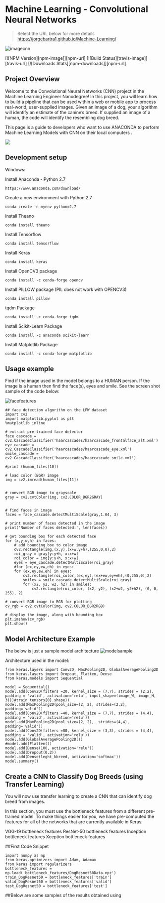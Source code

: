 # Machine Learning - Convolutional Neural Networks
> Select the URL below for more details
https://jorgebartra1.github.io/Machine-Learning/


![imagecnn](https://user-images.githubusercontent.com/14510359/39091327-e85a2fe4-45bf-11e8-9fe6-a094c33bf505.png)

[![NPM Version][npm-image]][npm-url]
[![Build Status][travis-image]][travis-url]
[![Downloads Stats][npm-downloads]][npm-url]

## Project Overview
Welcome to the Convolutional Neural Networks (CNN) project in the Machine Learning Engineer Nanodegree! In this project, you will learn how to build a pipeline that can be used within a web or mobile app to process real-world, user-supplied images. Given an image of a dog, your algorithm will identify an estimate of the canine’s breed. If supplied an image of a human, the code will identify the resembling dog breed.

This page is a guide to developers who want to use ANACONDA to perform Machine Learning Models with CNN on their local computers .

![](header.png)

## Development setup

Windows:

Install Anaconda - Python 2.7
```
https://www.anaconda.com/download/
```
Create a new environment with Python 2.7
```
conda create -n myenv python=2.7
```
Install Theano
```
conda install theano
```
Install Tensorflow
```
conda install tensorflow
```
Install Keras
```
conda install keras
```
Install OpenCV3 package
``` 
conda install -c conda-forge opencv 
```
Install PILLOW package (PIL does not work with OPENCV3)
```
conda install pillow 
```
tqdm Package
```
conda install -c conda-forge tqdm
```
Install Scikit-Learn Package
```
conda install -c anaconda scikit-learn
```
Install Matplotlib Package
```
conda install -c conda-forge matplotlib
```


## Usage example

Find if the image used in the model belongs to a HUMAN person. If the image is a human then find the face(s), eyes and smile.
See the screen shot sample of the code below:

![facefeatures](https://user-images.githubusercontent.com/14510359/39091509-3d71031a-45c3-11e8-9e4f-946331a6298c.png)


```
## face detection algorithm on the LFW dataset
import cv2                
import matplotlib.pyplot as plt                        
%matplotlib inline                               

# extract pre-trained face detector
face_cascade = cv2.CascadeClassifier('haarcascades/haarcascade_frontalface_alt.xml')
eye_cascade = cv2.CascadeClassifier('haarcascades/haarcascade_eye.xml')
smile_cascade = cv2.CascadeClassifier('haarcascades/haarcascade_smile.xml')

#print (human_files[10])

# load color (BGR) image
img = cv2.imread(human_files[11])


# convert BGR image to grayscale
gray = cv2.cvtColor(img, cv2.COLOR_BGR2GRAY)


# find faces in image
faces = face_cascade.detectMultiScale(gray,1.04, 3)

# print number of faces detected in the image
print('Number of faces detected:', len(faces))

# get bounding box for each detected face
for (x,y,w,h) in faces:
    # add bounding box to color image
    cv2.rectangle(img,(x,y),(x+w,y+h),(255,0,0),2)
    roi_gray = gray[y:y+h, x:x+w]
    roi_color = img[y:y+h, x:x+w]
    eyes = eye_cascade.detectMultiScale(roi_gray)
    #for (ex,ey,ew,eh) in eyes:
    for (ex,ey,ew,eh) in eyes:    
        cv2.rectangle(roi_color,(ex,ey),(ex+ew,ey+eh),(0,255,0),2)
        smiles = smile_cascade.detectMultiScale(roi_gray)
        for (x2, y2, w2, h2) in smiles:
            cv2.rectangle(roi_color, (x2, y2), (x2+w2, y2+h2), (0, 0, 255), 2)
        
# convert BGR image to RGB for plotting
cv_rgb = cv2.cvtColor(img, cv2.COLOR_BGR2RGB)

# display the image, along with bounding box
plt.imshow(cv_rgb)
plt.show()
```
## Model Architecture Example
The below is just a sample model architecture
![modelsample](https://user-images.githubusercontent.com/14510359/39160579-1201d132-473a-11e8-87a7-6fab1d9cf1cc.png)

Architecture used in the model:
```
from keras.layers import Conv2D, MaxPooling2D, GlobalAveragePooling2D
from keras.layers import Dropout, Flatten, Dense
from keras.models import Sequential

model = Sequential()
model.add(Conv2D(filters =20, kernel_size = (7,7), strides = (2,2), padding = 'valid', activation='relu', input_shape=(image_W, image_H, 3)))#train_tensors[0].shape))
model.add(MaxPooling2D(pool_size=(2, 2), strides=(2,2), padding='valid'))
model.add(Conv2D(filters =40, kernel_size = (7,7), strides = (4,4), padding = 'valid', activation='relu'))
model.add(MaxPooling2D(pool_size=(2, 2),  strides=(4,4), padding='valid'))
model.add(Conv2D(filters =80, kernel_size = (3,3), strides = (4,4), padding = 'valid', activation='relu'))
model.add(GlobalAveragePooling2D())
#model.add(Flatten())
model.add(Dense(100, activation='relu'))
model.add(Dropout(0.2))
model.add(Dense(leght_kbreed, activation='softmax'))
model.summary()
```

## Create a CNN to Classify Dog Breeds (using Transfer Learning)
You will now use transfer learning to create a CNN that can identify dog breed from images. 

In this section, you must use the bottleneck features from a different pre-trained model. To make things easier for you, we have pre-computed the features for all of the networks that are currently available in Keras:

VGG-19 bottleneck features
ResNet-50 bottleneck features
Inception bottleneck features
Xception bottleneck features

##First Code Snippet
```
import numpy as np
from keras.optimizers import Adam, Adamax
from keras import regularizers
bottleneck_features = np.load('bottleneck_features/DogResnet50Data.npz')
train_DogResnet50 = bottleneck_features['train']
valid_DogResnet50 = bottleneck_features['valid']
test_DogResnet50 = bottleneck_features['test']
```


##Below are some samples of the results obtained using 





